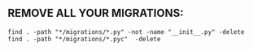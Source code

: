## REMOVE ALL YOUR MIGRATIONS:

```
find . -path "*/migrations/*.py" -not -name "__init__.py" -delete
find . -path "*/migrations/*.pyc"  -delete
```
